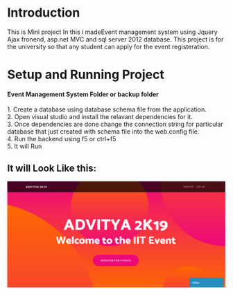 <h1>Introduction</h1>
This is Mini project In this i madeEvent management system using Jquery Ajax fronend, asp.net MVC and sql server 2012 database.
This project is for the university so that any student can apply for the event registeration.
<h1>Setup and Running Project</h1>
<h4>Event Management System Folder or backup folder</h4>
1. Create a database using database schema file from the application.<br>
2. Open visual studio and install the relavant dependencies for it.<br>
3. Once dependencies are done change the connection string for particular database that just created with schema file into the web.config file.<br>
4. Run the backend using f5 or ctrl+f5
<br>
5. It will Run


 <h2> It will Look Like this:</h2>
  <img src="./Event.png" />
 <br>

